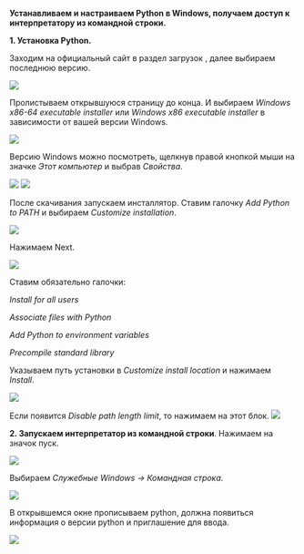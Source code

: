 **Устанавливаем и настраиваем Python в Windows, получаем доступ к интерпретатору из командной строки.**

**1.	Установка Python.**

Заходим на официальный сайт в раздел загрузок [](https://www.python.org/downloads/), далее выбираем последнюю версию.

![](https://github.com/AlyonaZh/guides/blob/master/python/pics/windows/version.jpg?raw=true)

Пролистываем открывшуюся страницу до конца. И выбираем *Windows x86-64 executable installer* или *Windows x86 executable installer* в зависимости от вашей версии Windows.

![](https://github.com/AlyonaZh/guides/blob/master/python/pics/windows/windows_installer.jpg?raw=true)

Версию Windows можно посмотреть, щелкнув правой кнопкой мыши на значке *Этот компьютер* и выбрав *Свойства*.

![](https://github.com/AlyonaZh/guides/blob/master/python/pics/windows/properties.jpg?raw=true)
![](https://github.com/AlyonaZh/guides/blob/master/python/pics/windows/x64.jpg?raw=true)

После скачивания запускаем инсталлятор. Ставим галочку *Add Python to PATH* и выбираем *Customize installation*.

![](https://github.com/AlyonaZh/guides/blob/master/python/pics/windows/install_python.png.jpg?raw=true)

Нажимаем Next.

![](https://github.com/AlyonaZh/guides/blob/master/python/pics/windows/optional_features.jpg?raw=true)

Ставим обязательно галочки:

*Install for all users*

*Associate files with Python*

*Add Python to environment variables*

*Precompile standard library*

Указываем путь установки в *Customize install location* и нажимаем *Install*.

![](https://github.com/AlyonaZh/guides/blob/master/python/pics/windows/advanced_options.jpg?raw=true)

Если появится *Disable path length limit*, то нажимаем на этот блок.
![](https://github.com/netology-code/guides/tree/master/python/pics/windows/disable_limit.png?raw=true)

**2.	Запускаем интерпретатор из командной строки**.
Нажимаем на значок пуск.

![](https://github.com/AlyonaZh/guides/blob/master/python/pics/windows/pusk.jpg?raw=true)

Выбираем *Служебные Windows -> Командная строка*.

![](https://github.com/AlyonaZh/guides/blob/master/python/pics/windows/command.jpg?raw=true)

В открывшемся окне прописываем python, должна появиться информация о версии python и приглашение для ввода.

![](https://github.com/AlyonaZh/guides/blob/master/python/pics/windows/black_window.jpg?raw=true)
